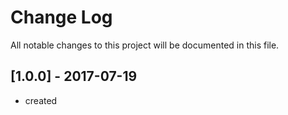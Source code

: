 # Change Log
All notable changes to this project will be documented in this file.

## [1.0.0] - 2017-07-19
- created
